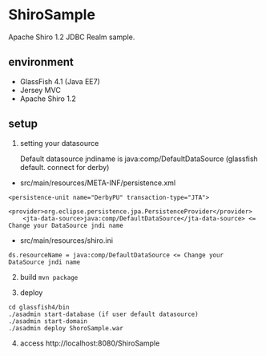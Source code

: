 ShiroSample
===========

Apache Shiro 1.2 JDBC Realm sample.

environment
-------------
* GlassFish 4.1 (Java EE7)
* Jersey MVC
* Apache Shiro 1.2

setup
--------
1. setting your datasource

    Default datasource jndiname is java:comp/DefaultDataSource (glassfish default. connect for derby)

* src/main/resources/META-INF/persistence.xml

```
<persistence-unit name="DerbyPU" transaction-type="JTA">
    <provider>org.eclipse.persistence.jpa.PersistenceProvider</provider>
    <jta-data-source>java:comp/DefaultDataSource</jta-data-source> <= Change your DataSource jndi name
```

* src/main/resources/shiro.ini

```
ds.resourceName = java:comp/DefaultDataSource <= Change your DataSource jndi name
```

2. build
`mvn package`

3. deploy
```
cd glassfish4/bin
./asadmin start-database (if user default datasource)
./asadmin start-domain
./asadmin deploy ShoroSample.war
```

4. access
    http://localhost:8080/ShiroSample

